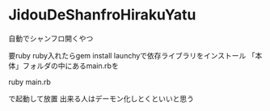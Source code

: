 # JidouDeShanfroHirakuYatu
自動でシャンフロ開くやつ

要ruby
ruby入れたらgem install launchyで依存ライブラリをインストール
「本体」フォルダの中にあるmain.rbを

ruby main.rb

で起動して放置
出来る人はデーモン化しとくといいと思う

